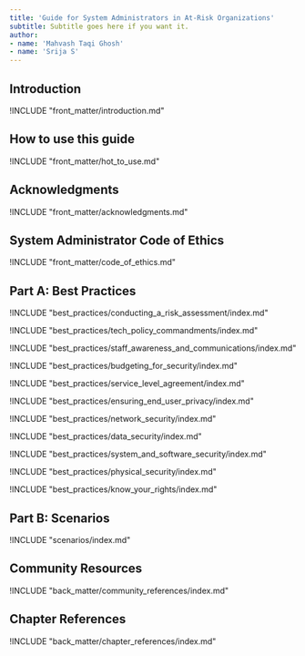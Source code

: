 ```yaml
---
title: 'Guide for System Administrators in At‐Risk Organizations'
subtitle: Subtitle goes here if you want it.
author:
- name: 'Mahvash Taqi Ghosh'
- name: 'Srija S'
---
```


## Introduction

!INCLUDE "front_matter/introduction.md"

## How to use this guide

!INCLUDE "front_matter/hot_to_use.md"

## Acknowledgments

!INCLUDE "front_matter/acknowledgments.md"

## System Administrator Code of Ethics

!INCLUDE "front_matter/code_of_ethics.md"

## Part A: Best Practices

!INCLUDE "best_practices/conducting_a_risk_assessment/index.md"

!INCLUDE "best_practices/tech_policy_commandments/index.md"

!INCLUDE "best_practices/staff_awareness_and_communications/index.md"

!INCLUDE "best_practices/budgeting_for_security/index.md"

!INCLUDE "best_practices/service_level_agreement/index.md"

!INCLUDE "best_practices/ensuring_end_user_privacy/index.md"

!INCLUDE "best_practices/network_security/index.md"

!INCLUDE "best_practices/data_security/index.md"

!INCLUDE "best_practices/system_and_software_security/index.md"

!INCLUDE "best_practices/physical_security/index.md"

!INCLUDE "best_practices/know_your_rights/index.md"

## Part B: Scenarios

!INCLUDE "scenarios/index.md"

## Community Resources

!INCLUDE "back_matter/community_references/index.md"

## Chapter References

!INCLUDE "back_matter/chapter_references/index.md"
